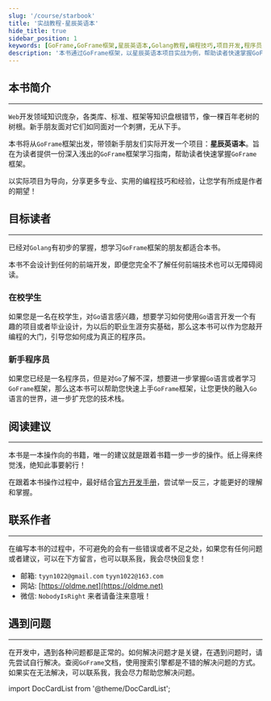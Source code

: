 ```yaml
---
slug: '/course/starbook'
title: '实战教程-星辰英语本'
hide_title: true
sidebar_position: 1
keywords: [GoFrame,GoFrame框架,星辰英语本,Golang教程,编程技巧,项目开发,程序员入门,技术栈,软件开发,计算机科学]
description: '本书通过GoFrame框架，以星辰英语本项目实战为例，帮助读者快速掌握GoFrame框架和Golang语言。不涉及前端开发，适合对Golang有基础的读者，包括在校学生和程序员。本书提供编程技巧和经验分享，建议读者结合官方手册进行学习，以更好地理解和实践。'
---
```


## 本书简介
---
`Web`开发领域知识庞杂，各类库、标准、框架等知识盘根错节，像一棵百年老树的树根。新手朋友面对它们如同面对一个刺猬，无从下手。

本书将从`GoFrame`框架出发，带领新手朋友们实际开发一个项目：**星辰英语本**。旨在为读者提供一份深入浅出的`GoFrame`框架学习指南，帮助读者快速掌握`GoFrame`框架。

以实际项目为导向，分享更多专业、实用的编程技巧和经验，让您学有所成是作者的期望！

## 目标读者
---
已经对`Golang`有初步的掌握，想学习`GoFrame`框架的朋友都适合本书。

本书不会设计到任何的前端开发，即便您完全不了解任何前端技术也可以无障碍阅读。

### 在校学生
如果您是一名在校学生，对`Go`语言感兴趣，想要学习如何使用`Go`语言开发一个有趣的项目或者毕业设计，为以后的职业生涯夯实基础，那么这本书可以作为您敲开编程的大门，引导您如何成为真正的程序员。

### 新手程序员
如果您已经是一名程序员，但是对`Go`了解不深，想要进一步掌握`Go`语言或者学习`GoFrame`框架，那么这本书可以帮助您快速上手`GoFrame`框架，让您更快的融入`Go`语言的世界，进一步扩充您的技术栈。

## 阅读建议
---
本书是一本操作向的书籍，唯一的建议就是跟着书籍一步一步的操作。纸上得来终觉浅，绝知此事要躬行！

在跟着本书操作过程中，最好结合[官方开发手册](../../docs/框架设计/框架设计.md)，尝试举一反三，才能更好的理解和掌握。

## 联系作者
---
在编写本书的过程中，不可避免的会有一些错误或者不足之处，如果您有任何问题或者建议，可以在下方留言，也可以联系我，我会尽快回复您！
- 邮箱: `tyyn1022@gmail.com` `tyyn1022@163.com`
- 网站: [https://oldme.net](https://oldme.net)
- 微信: `NobodyIsRight` 来者请备注来意哦！

## 遇到问题
---
在开发中，遇到各种问题都是正常的。如何解决问题才是关键，在遇到问题时，请先尝试自行解决。查阅`GoFrame`文档，使用搜索引擎都是不错的解决问题的方式。如果实在无法解决，可以联系我，我会尽力帮助您解决问题。


import DocCardList from '@theme/DocCardList';

